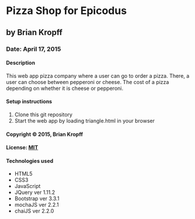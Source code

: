 # Pizza Shop for Epicodus
## by Brian Kropff
### Date: April 17, 2015
#### Description
This web app pizza company where a user can go to order a pizza. There, a user can choose between pepperoni or cheese. The cost of a pizza depending on whether it is cheese or pepperoni.

#### Setup instructions
1. Clone this git repository
2. Start the web app by loading triangle.html in your browser

#### Copyright © 2015, Brian Kropff

#### License: [MIT](https://github.com/twbs/bootstrap/blob/master/LICENSE)

#### Technologies used
- HTML5
- CSS3
- JavaScript
- JQuery ver 1.11.2
- Bootstrap ver 3.3.1
- mochaJS ver 2.2.1
- chaiJS ver 2.2.0
